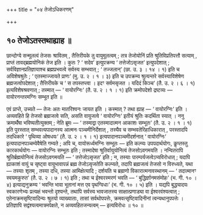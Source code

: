 +++
title = "०४ तेजोऽधिकरणम्"

+++

## १० तेजोऽतस्तथाह्याह ॥

छान्दोग्ये सन्मूलत्वं तेजसः श्रावितम् , तैत्तिरीयके तु वायुमूलत्वम् ; तत्र तेजोयोनिं प्रति श्रुतिविप्रतिपत्तौ सत्याम् , प्राप्तं तावद्ब्रह्मयोनिकं तेज इति । कुतः ? ‘ सदेव’ इत्युपक्रम्य ‘ तत्तेजोऽसृजत’ इत्युपदेशात् ; सर्वविज्ञानप्रतिज्ञायाश्च ब्रह्मप्रभवत्वे सर्वस्य सम्भवात् ; ‘ तज्जलान्’ (छा. उ. ३ । १४ । १) इति च अविशेषश्रुतेः ; ‘ एतस्माज्जायते प्राणः’ (मु. उ. २ । १ । ३) इति च उपक्रम्य श्रुत्यन्तरे सर्वस्याविशेषेण ब्रह्मजत्वोपदेशात् ; तैत्तिरीयके च ‘ स तपस्तप्त्वा । इदꣳ सर्वमसृजत । यदिदं किञ्च’ (तै. उ. २ । ६ । १) इत्यविशेषश्रवणात् ; तस्मात् — ‘ वायोरग्निः’ (तै. उ. २ । १ । १) इति क्रमोपदेशो द्रष्टव्यः — वायोरनन्तरमग्निः सम्भूत इति ॥

एवं प्राप्ते, उच्यते — तेजः अतः मातरिश्वनः जायत इति । कस्मात् ? तथा ह्याह — ‘ वायोरग्निः’ इति । अव्यवहिते हि तेजसो ब्रह्मजत्वे सति, असति वायुजत्वे ‘ वायोरग्निः’ इतीयं श्रुतिः कदर्थिता स्यात् । ननु क्रमार्थैषा भविष्यतीत्युक्तम् ; नेति ब्रूमः — ‘ तस्माद्वा एतस्मादात्मन आकाशः सम्भूतः’ (तै. उ. २ । १ । १) इति पुरस्तात् सम्भवत्यपादानस्य आत्मनः पञ्चमीनिर्देशात् , तस्यैव च सम्भवतेरिहाधिकारात् , परस्तादपि तदधिकारे ‘ पृथिव्या ओषधयः’ (तै. उ. २ । १ । १) इत्यपादानपञ्चमीदर्शनात् ‘ वायोरग्निः’ इत्यपादानपञ्चम्येवैषेति गम्यते ; अपि च, वायोरूर्ध्वमग्निः सम्भूतः — इति कल्प्यः उपपदार्थयोगः, कॢप्तस्तु कारकार्थयोगः — वायोरग्निः सम्भूतः इति ; तस्मादेषा श्रुतिर्वायुयोनित्वं तेजसोऽवगमयति । नन्वितरापि श्रुतिर्ब्रह्मयोनित्वं तेजसोऽवगमयति — ‘ तत्तेजोऽसृजत’ इति ; न, तस्याः पारम्पर्यजत्वेऽप्यविरोधात् ; यदापि ह्याकाशं वायुं च सृष्ट्वा वायुभावापन्नं ब्रह्म तेजोऽसृजतेति कल्प्यते, तदापि ब्रह्मजत्वं तेजसो न विरुध्यते, यथा — तस्याः शृतम् , तस्या दधि, तस्या आमिक्षेत्यादि ; दर्शयति च ब्रह्मणो विकारात्मनावस्थानम् — ‘ तदात्मानꣳ स्वयमकुरुत’ (तै. उ. २ । ७ । १) इति ; तथा च ईश्वरस्मरणं भवति — ‘ बुद्धिर्ज्ञानमसंमोहः’ (भ. गी. १० । ४) इत्याद्यनुक्रम्य ‘ भवन्ति भावा भूतानां मत्त एव पृथग्विधाः’ (भ. गी. १० । ५) इति । यद्यपि बुद्ध्यादयः स्वकारणेभ्यः प्रत्यक्षं भवन्तो दृश्यन्ते, तथापि सर्वस्य भावजातस्य साक्षात्प्रणाड्या वा ईश्वरवंश्यत्वात् ; एतेनाक्रमसृष्टिवादिन्यः श्रुतयो व्याख्याताः, तासां सर्वथोपपत्तेः, क्रमवत्सृष्टिवादिनीनां त्वन्यथानुपपत्तेः । प्रतिज्ञापि सद्वंश्यत्वमात्रमपेक्षते, न अव्यवहितजन्यत्वम् — इत्यविरोधः ॥ १० ॥
